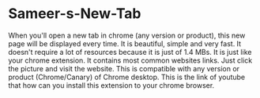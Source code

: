 # Sameer-s-New-Tab
When you'll open a new tab in chrome (any version or product), this new page will be displayed every time. It is beautiful, simple and very fast. It doesn't require a lot of resources because it is just of 1.4 MBs. It is just like your chrome extension. It contains most common websites links. Just click the picture and visit the website.
This is compatible with any version or product (Chrome/Canary) of Chrome desktop.
This is the link of youtube that how can you install this extension to your chrome browser.
